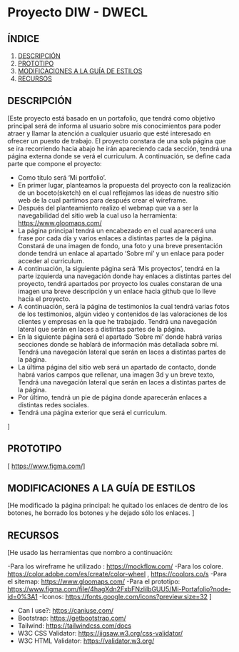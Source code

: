 # Proyecto DIW - DWECL

## ÍNDICE   
1. [DESCRIPCIÓN](#id1)
2. [PROTOTIPO](#id2)
3. [MODIFICACIONES A LA GUÍA DE ESTILOS](#id3)
4. [RECURSOS](#id4)

## DESCRIPCIÓN<a name="id1"></a>
[Este proyecto está basado en un portafolio, que tendrá como objetivo principal será de informa al usuario sobre mis conocimientos para poder atraer y llamar la atención a cualquier usuario que esté interesado en ofrecer un puesto de trabajo.
El proyecto constara de una sola página que se ira recorriendo hacia abajo he irán apareciendo cada sección, tendrá una página externa donde se verá el curriculum.
A continuación, se define cada parte que compone el proyecto:
-	Como título será ‘Mi portfolio’.
-	En primer lugar, planteamos la propuesta del proyecto con la realización de un boceto(sketch) en el cual reflejamos las ideas de nuestro sitio web de la cual partimos para después crear el wireframe.
-	Después del planteamiento realizo el webmap que va a ser la navegabilidad del sitio web la cual uso la herramienta: https://www.gloomaps.com/
-	La página principal tendrá un encabezado en el cual aparecerá una frase por cada día y varios enlaces a distintas partes de la página. 
Constará de una imagen de fondo, una foto y una breve presentación donde tendrá un enlace al apartado ‘Sobre mi’ y un enlace para poder acceder al curriculum.
-	A continuación, la siguiente página será ‘Mis proyectos’, tendrá en la parte izquierda una navegación donde hay enlaces a distintas partes del proyecto, tendrá apartados por proyecto los cuales constaran de una imagen una breve descripción y un enlace hacia github que lo lleve hacia el proyecto.
-	A continuación, será la página de testimonios la cual tendrá varias fotos de los testimonios, algún video y contenidos de las valoraciones de los clientes y empresas en la que he trabajado.
Tendrá una navegación lateral que serán en laces a distintas partes de la página.
-	En la siguiente página será el apartado ‘Sobre mi’ donde habrá varias secciones donde se hablará de información más detallada sobre mí.
Tendrá una navegación lateral que serán en laces a distintas partes de la página.
-	La última página del sitio web será un apartado de contacto, donde habrá varios campos que rellenar, una imagen 3d y un breve texto, Tendrá una navegación lateral que serán en laces a distintas partes de la página.
-	Por último, tendrá un pie de página donde aparecerán enlaces a distintas redes sociales.
-	Tendrá una página exterior que será el curriculum.


]

## PROTOTIPO<a name="id2"></a>
[ https://www.figma.com/]

## MODIFICACIONES A LA GUÍA DE ESTILOS<a name="id3"></a>
[He modificado la página principal: he quitado los enlaces de dentro de los botones, he borrado los botones y he dejado sólo los enlaces.   ]

## RECURSOS<a name="id4"></a>
[He usado las herramientas que nombro a continuación:

-Para los wireframe he utilizado : https://mockflow.com/
-Para los colore. https://color.adobe.com/es/create/color-wheel ,  https://coolors.co/s
-Para el sitemap: https://www.gloomaps.com/
-Para el prototipo: https://www.figma.com/file/4hagXdn2FxbFNzlilbGUU5/Mi-Portafolio?node-id=0%3A1
-Iconos: https://fonts.google.com/icons?preview.size=32	
]

- Can I use?: https://caniuse.com/
- Bootstrap: https://getbootstrap.com/
- Tailwind: https://tailwindcss.com/docs
- W3C CSS Validator: https://jigsaw.w3.org/css-validator/
- W3C HTML Validator: https://validator.w3.org/
